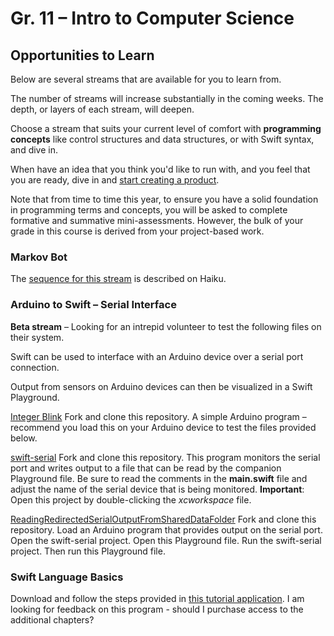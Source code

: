 # Gr. 11 – Intro to Computer Science

## Opportunities to Learn

Below are several streams that are available for you to learn from.

The number of streams will increase substantially in the coming weeks.  The depth, or layers of each stream, will deepen.

Choose a stream that suits your current level of comfort with **programming concepts** like control structures and data structures, or with Swift syntax, and dive in.

When have an idea that you think you'd like to run with, and you feel that you are ready, dive in and [start creating a product](https://haiku.rsgc.on.ca/c/5588506/file/show/70061518).

Note that from time to time this year, to ensure you have a solid foundation in programming terms and concepts, you will be asked to complete formative and summative mini-assessments. However, the bulk of your grade in this course is derived from your project-based work.

### Markov Bot

The [sequence for this stream](https://haiku.rsgc.on.ca/rgordon/2015cs11/cms_page/view/23686730) is described on Haiku.

### Arduino to Swift – Serial Interface

**Beta stream** – Looking for an intrepid volunteer to test the following files on their system.

Swift can be used to interface with an Arduino device over a serial port connection.

Output from sensors on Arduino devices can then be visualized in a Swift Playground.

[Integer Blink](https://github.com/rgordonatrsgc/IntegerBlink)
Fork and clone this repository. A simple Arduino program – recommend you load this on your Arduino device to test the files provided below.

[swift-serial](https://github.com/rgordonatrsgc/swift-serial)
Fork and clone this repository. This program monitors the serial port and writes output to a file that can be read by the companion Playground file. Be sure to read the comments in the **main.swift** file and adjust the name of the serial device that is being monitored. **Important**: Open this project by double-clicking the *xcworkspace* file.

[ReadingRedirectedSerialOutputFromSharedDataFolder](https://github.com/rgordonatrsgc/ReadingRedirectedSerialOutputFromSharedDataFolder)
Fork and clone this repository. Load an Arduino program that provides output on the serial port. Open the swift-serial project. Open this Playground file. Run the swift-serial project. Then run this Playground file. 

### Swift Language Basics

Download and follow the steps provided in [this tutorial application](https://www.weheartswift.com/wp-content/uploads/2015/09/Exercise-Platform-Demo.zip). I am looking for feedback on this program - should I purchase access to the additional chapters?
